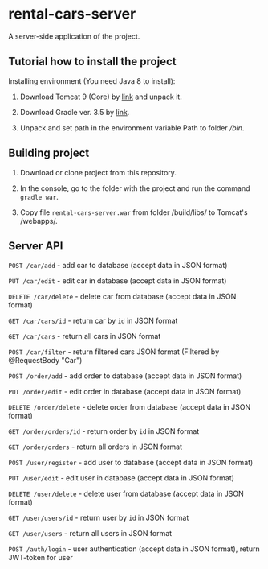 # rental-cars-server
A server-side application of the project.

## Tutorial how to install the project

Installing environment (You need Java 8 to install):

1. Download Tomcat 9 (Core) by [link](http://tomcat.apache.org/download-90.cgi) and unpack it.

2. Download Gradle ver. 3.5 by [link](https://gradle.org/install#manually).

3. Unpack and set path in the environment variable Path to folder */bin*.

## Building project

1. Download or clone project from this repository.

2. In the console, go to the folder with the project and run the command `gradle war`.

3. Copy file `rental-cars-server.war` from folder /build/libs/ to Tomcat's /webapps/.

## Server API

`POST /car/add` - add car to database (accept data in JSON format)

`PUT /car/edit` - edit car in database (accept data in JSON format)

`DELETE /car/delete` - delete car from database (accept data in JSON format)

`GET /car/cars/id` - return car by `id` in JSON format

`GET /car/cars` - return all cars in JSON format

`POST /car/filter` - return filtered cars JSON format (Filtered by @RequestBody "Car")

`POST /order/add` - add order to database (accept data in JSON format)

`PUT /order/edit` - edit order in database (accept data in JSON format)

`DELETE /order/delete` - delete order from database (accept data in JSON format)

`GET /order/orders/id` - return order by `id` in JSON format

`GET /order/orders` - return all orders in JSON format

`POST /user/register` - add user to database (accept data in JSON format)

`PUT /user/edit` - edit user in database (accept data in JSON format)

`DELETE /user/delete` - delete user from database (accept data in JSON format)

`GET /user/users/id` - return user by `id` in JSON format

`GET /user/users` - return all users in JSON format

`POST /auth/login` - user authentication (accept data in JSON format), return JWT-token for user